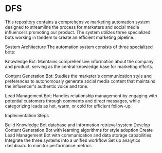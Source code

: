 # DFS

This repository contains a comprehensive marketing automation system designed to streamline the process for marketers and social media influencers promoting our product. The system utilizes three specialized bots working in tandem to create an efficient marketing pipeline.

System Architecture
The automation system consists of three specialized bots:

Knowledge Bot: Maintains comprehensive information about the company and product, serving as the central knowledge base for marketing efforts.

Content Generation Bot: Studies the marketer's communication style and preferences to autonomously generate social media content that maintains the influencer's authentic voice and tone.

Lead Management Bot: Handles relationship management by engaging with potential customers through comments and direct messages, while categorizing leads as hot, warm, or cold for efficient follow-up.

Implementation Steps

Build Knowledge Bot database and information retrieval system
Develop Content Generation Bot with learning algorithms for style adoption
Create Lead Management Bot with communication and data storage capabilities
Integrate the three systems into a unified workflow
Set up analytics dashboard to monitor performance metrics
